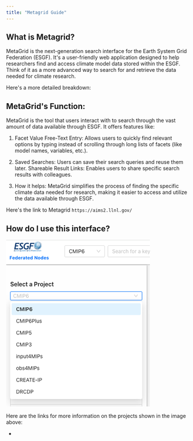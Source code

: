 ```yaml
---
title: "Metagrid Guide"
---
```

## What is Metagrid?

MetaGrid is the next-generation search interface for the Earth System Grid Federation (ESGF). It's a user-friendly web application designed to help researchers find and access climate model data stored within the ESGF. Think of it as a more advanced way to search for and retrieve the data needed for climate research. 

Here's a more detailed breakdown:

## MetaGrid's Function:

MetaGrid is the tool that users interact with to search through the vast amount of data available through ESGF. It offers features like: 

1. Facet Value Free-Text Entry: Allows users to quickly find relevant options by typing instead of scrolling through long lists of facets (like model names, variables, etc.). 

2. Saved Searches: Users can save their search queries and reuse them later. 
Shareable Result Links: Enables users to share specific search results with colleagues. 

3. How it helps:
MetaGrid simplifies the process of finding the specific climate data needed for research, making it easier to access and utilize the data available through ESGF. 


Here's the link to Metagrid `https://aims2.llnl.gov/`

## How do I use this interface?

![Select a Project](images/Projects-Metagrid.png)

Here are the links for more information on the projects shown in the image above:

* 


